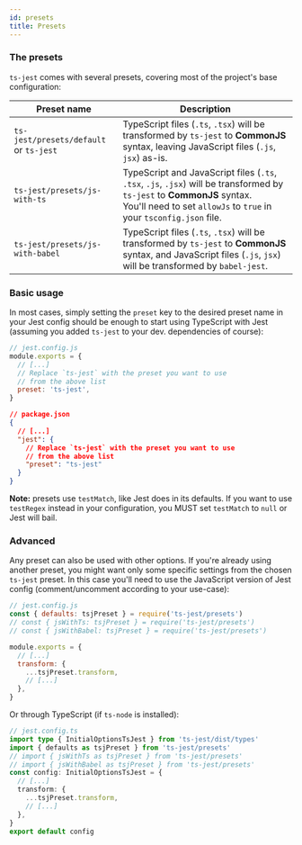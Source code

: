 ```yaml
---
id: presets
title: Presets
---
```


### The presets

`ts-jest` comes with several presets, covering most of the project's base configuration:

| Preset name                                | Description                                                                                                                                                                                      |
| ------------------------------------------ | ------------------------------------------------------------------------------------------------------------------------------------------------------------------------------------------------ |
| `ts-jest/presets/default`<br/>or `ts-jest` | TypeScript files (`.ts`, `.tsx`) will be transformed by `ts-jest` to **CommonJS** syntax, leaving JavaScript files (`.js`, `jsx`) as-is.                                                         |
| `ts-jest/presets/js-with-ts`               | TypeScript and JavaScript files (`.ts`, `.tsx`, `.js`, `.jsx`) will be transformed by `ts-jest` to **CommonJS** syntax.<br/>You'll need to set `allowJs` to `true` in your `tsconfig.json` file. |
| `ts-jest/presets/js-with-babel`            | TypeScript files (`.ts`, `.tsx`) will be transformed by `ts-jest` to **CommonJS** syntax, and JavaScript files (`.js`, `jsx`) will be transformed by `babel-jest`.                               |

### Basic usage

In most cases, simply setting the `preset` key to the desired preset name in your Jest config should be enough to start using TypeScript with Jest (assuming you added `ts-jest` to your dev. dependencies of course):

```js
// jest.config.js
module.exports = {
  // [...]
  // Replace `ts-jest` with the preset you want to use
  // from the above list
  preset: 'ts-jest',
}
```

```json
// package.json
{
  // [...]
  "jest": {
    // Replace `ts-jest` with the preset you want to use
    // from the above list
    "preset": "ts-jest"
  }
}
```

**Note:** presets use `testMatch`, like Jest does in its defaults. If you want to use `testRegex` instead in your configuration, you MUST set `testMatch` to `null` or Jest will bail.

### Advanced

Any preset can also be used with other options.
If you're already using another preset, you might want only some specific settings from the chosen `ts-jest` preset.
In this case you'll need to use the JavaScript version of Jest config (comment/uncomment according to your use-case):

```js
// jest.config.js
const { defaults: tsjPreset } = require('ts-jest/presets')
// const { jsWithTs: tsjPreset } = require('ts-jest/presets')
// const { jsWithBabel: tsjPreset } = require('ts-jest/presets')

module.exports = {
  // [...]
  transform: {
    ...tsjPreset.transform,
    // [...]
  },
}
```

Or through TypeScript (if `ts-node` is installed):

```ts
// jest.config.ts
import type { InitialOptionsTsJest } from 'ts-jest/dist/types'
import { defaults as tsjPreset } from 'ts-jest/presets'
// import { jsWithTs as tsjPreset } from 'ts-jest/presets'
// import { jsWithBabel as tsjPreset } from 'ts-jest/presets'
const config: InitialOptionsTsJest = {
  // [...]
  transform: {
    ...tsjPreset.transform,
    // [...]
  },
}
export default config
```
